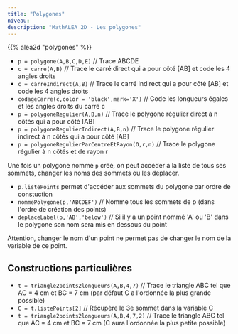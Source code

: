 ```yaml
---
title: "Polygones"
niveau:
description: "MathALEA 2D - Les polygones"
---
```




{{% alea2d "polygones"  %}}

<div class="ui hidden divider"></div>
<div class="ui hidden divider"></div>




* `p = polygone(A,B,C,D,E)` // Trace ABCDE
* `c = carre(A,B)` // Trace le carré direct qui a pour côté [AB] et code les 4 angles droits
* `c = carreIndirect(A,B)` // Trace le carré indirect qui a pour côté [AB] et code les 4 angles droits
* `codageCarre(c,color = 'black',mark='X')` // Code les longueurs égales et les angles droits du carré c
* `p = polygoneRegulier(A,B,n)` // Trace le polygone régulier direct à n côtés qui a pour côté [AB]
* `p = polygoneRegulierIndirect(A,B,n)` // Trace le polygone régulier indirect à n côtés qui a pour côté [AB]
* `p = polygoneRegulierParCentreEtRayon(O,r,n)` // Trace le polygone régulier à n côtés et de rayon r


Une fois un polygone nommé `p` créé, on peut accéder à la liste de tous ses sommets, changer les noms des sommets ou les déplacer.

* `p.listePoints` permet d'accéder aux sommets du polygone par ordre de constuction
* `nommePolygone(p,'ABCDEF')` // Nomme tous les sommets de p (dans l'ordre de création des points)
* `deplaceLabel(p,'AB','below')` // Si il y a un point nommé 'A' ou 'B' dans le polygone son nom sera mis en dessous du point

Attention, changer le nom d'un point ne permet pas de changer le nom de la variable de ce point.

<div class="ui hidden divider"></div>

<h2 class="ui horizontal divider header">Constructions particulières</h2>

<div class="ui hidden divider"></div>

* `t = triangle2points2longueurs(A,B,4,7)` // Trace le triangle ABC tel que AC = 4 cm et BC = 7 cm (par défaut C a l'ordonnée la plus grande possible)
* `C = t.listePoints[2]` // Récupère le 3e sommet dans la variable C
* `t = triangle2points2longueurs(A,B,4,7,2)` // Trace le triangle ABC tel que AC = 4 cm et BC = 7 cm (C aura l'ordonnée la plus petite possible)